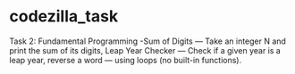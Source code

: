# codezilla_task
Task 2: Fundamental Programming -Sum of Digits — Take an integer N and print the sum of its digits, Leap Year Checker — Check if a given year is a leap year, reverse a word — using loops (no built-in functions).

